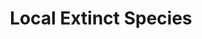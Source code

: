 ---
pid: rs255
title: Local Extinct Species
location_transcription: 
coordinates: "[-75.171898315881, 39.949292821429]"
zipcode: '19103'
gen_neighborhood: Center City
neighborhood: Rittenhouse Square,Avenue of The Arts,Logan Square,Fitler Square
outside_phl: 
age: '62'
age_range: 60-69
instagram: 
image_file_name: rs_255.jpg
proposal_transcription: |-
  A monument to these local extinct species
  Passenger pigeon, carolina parakeet, eastern bison, heath hen, and local now extinct species
  Independence Hall area
topic: Animals
topic_summary: 0, 0
type: Other No Form
keywords_other: 
credit: Ross Kardon
image_labels: 
twitter: 
facebook: 
permalink: "/monuments/rs255/"
layout: item-page
---